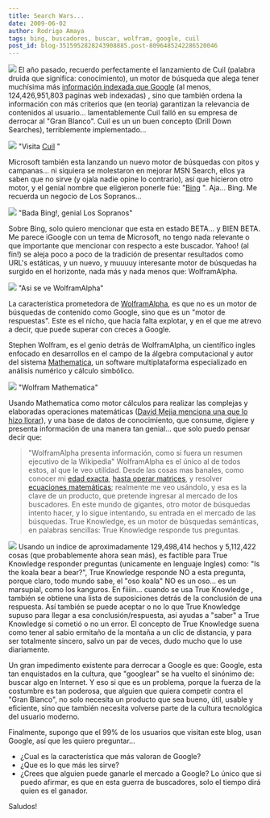```yaml
---
title: Search Wars...
date: 2009-06-02
author: Rodrigo Amaya
tags: bing, buscadores, buscar, wolfram, google, cuil
post_id: blog-3515952828243908885.post-8096485242286520046
---
```


[![](https://4.bp.blogspot.com/_ayvorITawE4/SiVoyXYPirI/AAAAAAAACAY/BrVsUmSsHKE/s320/search-wars.jpg)](https://4.bp.blogspot.com/_ayvorITawE4/SiVoyXYPirI/AAAAAAAACAY/BrVsUmSsHKE/s1600-h/search-wars.jpg) El año pasado,
recuerdo perfectamente el lanzamiento de Cuil (palabra druida que significa: conocimiento), un motor de búsqueda que alega tener muchísima más [información indexada que Google](http://www.srbyte.com/2008/07/google-tiene-1-trillon-de-paginas.html) (al menos, 124,426,951,803 paginas web indexadas) , sino que también ordena la información con más criterios que (en teoría) garantizan la relevancia de contenidos al usuario... lamentablemente Cuil falló en su empresa de derrocar al "Gran Blanco". Cuil es un un buen concepto (Drill Down Searches), terriblemente implementado...

[![](https://1.bp.blogspot.com/_ayvorITawE4/SiVn9qDnuBI/AAAAAAAAB_4/NlkozASPSrw/s320/cuil.png)](https://1.bp.blogspot.com/_ayvorITawE4/SiVn9qDnuBI/AAAAAAAAB_4/NlkozASPSrw/s1600-h/cuil.png)
"Visita [Cuil](http://www.cuil.com/)
"

Microsoft también esta lanzando un nuevo motor de búsquedas con pitos y campanas... ni siquiera se molestaron en mejorar MSN Search, ellos ya saben que no sirve (y ojala nadie opine lo contrario), así que hicieron otro motor, y el genial nombre que eligieron ponerle fúe: "[Bing](http://www.bing.com/)
". Aja... Bing. Me recuerda un negocio de Los Sopranos...

[![](https://3.bp.blogspot.com/_ayvorITawE4/SiVn9SqidGI/AAAAAAAAB_w/VJOnaBZnXkA/s320/bada_bing_logo_2780.gif)](https://3.bp.blogspot.com/_ayvorITawE4/SiVn9SqidGI/AAAAAAAAB_w/VJOnaBZnXkA/s1600-h/bada_bing_logo_2780.gif)
"Bada Bing!, genial Los Sopranos"

Sobre Bing, solo quiero mencionar que esta en estado BETA... y BIEN BETA. Me parece iGoogle con un tema de Microsoft, no tengo nada relevante o que importante que mencionar con respecto a este buscador. Yahoo! (al fin!) se aleja poco a poco de la tradición de presentar resultados como URL's estáticas, y un nuevo, y muuuuy interesante motor de búsquedas ha surgido en el horizonte, nada más y nada menos que: WolframAlpha.

[![](https://4.bp.blogspot.com/_ayvorITawE4/SiVn94hhtcI/AAAAAAAACAA/yWpySSJWsOk/s320/wolfram-alpha-web-semantica.png)](https://4.bp.blogspot.com/_ayvorITawE4/SiVn94hhtcI/AAAAAAAACAA/yWpySSJWsOk/s1600-h/wolfram-alpha-web-semantica.png)
"Asi se ve
WolframAlpha"

La característica prometedora de [WolframAlpha](http://www66.wolframalpha.com/), es que no es un motor de búsquedas de contenido como Google, sino que es un "motor de respuestas". Este es el nicho, que hacia falta explotar, y en el que me atrevo a decir, que puede superar con creces a Google.

Stephen Wolfram, es el genio detrás de WolframAlpha, un científico ingles enfocado en desarrollos en el campo de la álgebra computacional y autor del sistema [Mathematica](http://www.wolfram.com/products/mathematica/index.html), un software multiplataforma especializado en análisis numérico y cálculo simbólico.

[![](https://2.bp.blogspot.com/_ayvorITawE4/SiVn-KgWdPI/AAAAAAAACAQ/NwD0QJ2nljc/s320/wolf-mathemathica.jpg)](https://2.bp.blogspot.com/_ayvorITawE4/SiVn-KgWdPI/AAAAAAAACAQ/NwD0QJ2nljc/s1600-h/wolf-mathemathica.jpg)
"Wolfram
Mathematica"

Usando Mathematica como motor cálculos para realizar las complejas y elaboradas operaciones matemáticas ([David Mejia menciona una que lo hizo llorar](http://damr.net/2009/05/17/wolfram-alpha)), y una base de datos de conocimiento, que consume, digiere y presenta información de una manera tan genial... que solo puedo pensar decir que:

> "WolframAlpha presenta
> información, como si fuera un resumen ejecutivo de la
> Wikipedia"
WolframAlpha es el único al de todos estos, al que le veo utilidad. Desde las cosas mas banales, como conocer mi [edad exacta](http://www40.wolframalpha.com/input/?i=May+19%2C+1985), [hasta operar matrices](http://www40.wolframalpha.com/input/?i=inv%7B%7B3%2C4%2C5%7D%2C%7B-2%2C5%2C-8%7D%2C%7B7%2C-1%2C9%7D%7D), y resolver [ecuaciones matemáticas](http://www40.wolframalpha.com/input/?i=x%5E2+sin%28x%29); realmente me veo usándolo, y esa es la clave de un producto, que pretende ingresar al mercado de los buscadores. En este mundo de gigantes, otro motor de búsquedas intento hacer, y lo sigue intentando, su entrada en el mercado de las búsquedas. True Knowledge, es un motor de búsquedas semánticas, en palabras sencillas: True Knowledge responde tus preguntas.

[![](https://3.bp.blogspot.com/_ayvorITawE4/SiVn95fkTLI/AAAAAAAACAI/ZZmAM11P3kg/s320/trueknowledge.gif)](https://3.bp.blogspot.com/_ayvorITawE4/SiVn95fkTLI/AAAAAAAACAI/ZZmAM11P3kg/s1600-h/trueknowledge.gif)
Usando un indice de aproximadamente 129,498,414 hechos y 5,112,422 cosas (que probablemente ahora sean más), es factible para True Knowledge responder preguntas (unicamente en lenguaje Ingles) como: "Is the koala bear a bear?", True Knowledge responde NO a esta pregunta, porque claro, todo mundo sabe, el "oso koala" NO es un oso... es un marsupial, como los kanguros. En fiiiin... cuando se usa True Knowledge , también se obtiene una lista de suposiciones detrás de la conclusión de una respuesta. Así también se puede aceptar o no lo que True Knowledge supuso para llegar a esa conclusión/respuesta, asi ayudas a "saber" a True Knowledge si cometió o no un error. El concepto de True Knowledge suena como tener al sabio ermitaño de la montaña a un clic de distancia, y para ser totalmente sincero, salvo un par de veces, dudo mucho que lo use diariamente.

Un gran impedimento existente para derrocar a Google es que: Google, esta tan enquistados en la cultura, que "googlear" se ha vuelto el sinónimo de: buscar algo en Internet. Y eso si que es un problema, porque la fuerza de la costumbre es tan poderosa, que alguien que quiera competir contra el "Gran Blanco", no solo necesita un producto que sea bueno, útil, usable y eficiente, sino que también necesita volverse parte de la cultura tecnológica del usuario moderno.

Finalmente, supongo que el 99% de los usuarios que visitan este blog, usan Google, así que les quiero preguntar...

- ¿Cual es la característica que más valoran de Google?
- ¿Que es lo que más les sirve?
- ¿Crees que alguien puede ganarle el mercado a Google?
Lo único que si puedo afirmar, es que en esta guerra de buscadores, solo el tiempo dirá quien es el ganador.

Saludos!